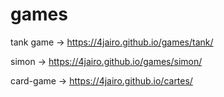 # games 
tank game -> https://4jairo.github.io/games/tank/

simon -> https://4jairo.github.io/games/simon/

card-game -> https://4jairo.github.io/cartes/

